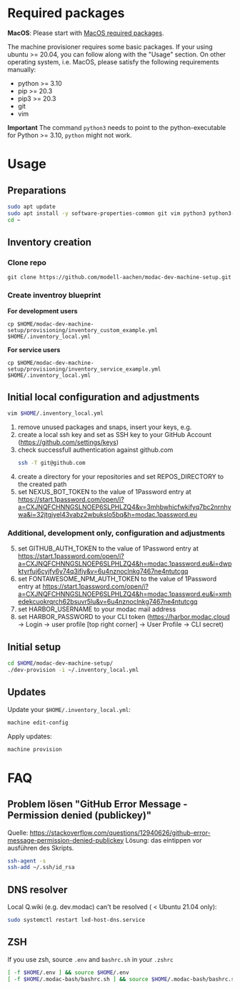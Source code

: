 # Required packages

**MacOS**: Please start with [MacOS required packages](README_mascos.md).

The machine provisioner requires some basic packages.
If your using ubuntu >= 20.04, you can follow along with the "Usage" section. On other operating system, i.e. MacOS, please satisfy the following requirements manually:

* python >= 3.10
* pip >= 20.3
* pip3 >= 20.3
* git
* vim

**Important** The command `python3` needs to point to the python-executable for Python >= 3.10, `python` might not work.



# Usage

## Preparations
```BASH
sudo apt update
sudo apt install -y software-properties-common git vim python3 python3-pip python-is-python3
cd ~
```

## Inventory creation

### Clone repo
```
git clone https://github.com/modell-aachen/modac-dev-machine-setup.git
```

### Create inventroy blueprint
**For development users**
```
cp $HOME/modac-dev-machine-setup/provisioning/inventory_custom_example.yml $HOME/.inventory_local.yml
```
**For service users**
```
cp $HOME/modac-dev-machine-setup/provisioning/inventory_service_example.yml $HOME/.inventory_local.yml
```

## Initial local configuration and adjustments
```BASH
vim $HOME/.inventory_local.yml
```
1) remove unused packages and snaps, insert your keys, e.g.
2) create a local ssh key and set as SSH key to your GitHub Account (https://github.com/settings/keys)
3) check successfull authentication against github.com
    ```bash
    ssh -T git@github.com
    ```
3) create a directory for your repositories and set REPOS_DIRECTORY to the created path
7) set NEXUS_BOT_TOKEN to the value of 1Password entry at https://start.1password.com/open/i?a=CXJNQFCHNNGSLNOEP6SLPHLZQ4&v=3mhbwhicfwkifyq7bc2nrnhywa&i=32jtgjyel43vabz2wbukslo5bq&h=modac.1password.eu

### Additional, development only, configuration and adjustments
5) set GITHUB_AUTH_TOKEN to the value of 1Password entry at https://start.1password.com/open/i?a=CXJNQFCHNNGSLNOEP6SLPHLZQ4&h=modac.1password.eu&i=dwpktyrfuj6cyjfy6y74q3ifiy&v=6u4nznoclnkg7467ne4ntutcgq
4) set FONTAWESOME_NPM_AUTH_TOKEN to the value of 1Password entry at https://start.1password.com/open/i?a=CXJNQFCHNNGSLNOEP6SLPHLZQ4&h=modac.1password.eu&i=xmhedekcuokrqrch62bsuvr5lu&v=6u4nznoclnkg7467ne4ntutcgq
1) set HARBOR_USERNAME to your modac mail address
2) set HARBOR_PASSWORD to your CLI token (https://harbor.modac.cloud -> Login -> user profile [top right corner] -> User Profile -> CLI secret)


## Initial setup
```BASH
cd $HOME/modac-dev-machine-setup/
./dev-provision -i ~/.inventory_local.yml
```

## Updates
Update your `$HOME/.inventory_local.yml`:
```BASH
machine edit-config
```

Apply updates:
```BASH
machine provision
```

# FAQ
## Problem lösen "**GitHub Error Message - Permission denied (publickey)**"
Quelle: https://stackoverflow.com/questions/12940626/github-error-message-permission-denied-publickey
Lösung: das eintippen vor ausführen des Skripts.
```BASH
ssh-agent -s
ssh-add ~/.ssh/id_rsa
```

## DNS resolver
Local Q.wiki (e.g. dev.modac) can't be resolved  ( < Ubuntu 21.04 only):

```BASH
sudo systemctl restart lxd-host-dns.service
```
## ZSH
If you use zsh, source `.env` and `bashrc.sh` in your `.zshrc`
```BASH
[ -f $HOME/.env ] && source $HOME/.env
[ -f $HOME/.modac-bash/bashrc.sh ] && source $HOME/.modac-bash/bashrc.sh
```
